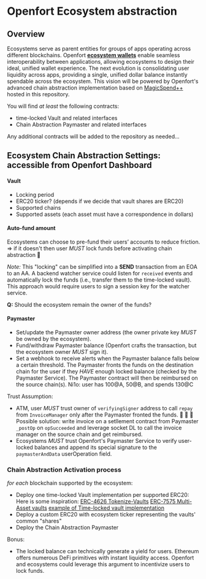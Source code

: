 # Openfort Ecosystem abstraction

## Overview
Ecosystems serve as parent entities for groups of apps operating across different blockchains. Openfort [**ecosystem wallets**](https://www.openfort.xyz/docs/guides/ecosystem) enable seamless interoperability between applications, allowing ecosystems to design their ideal, unified wallet experience. The next evolution is consolidating user liquidity across apps, providing a single, unified dollar balance instantly spendable across the ecosystem. This vision will be powered by Openfort's advanced chain abstraction implementation based on [MagicSpend++](https://ethresear.ch/t/magicspend-spend-now-debit-later/19678/9) hosted in this repository.

You will find *at least* the following contracts:
* time-locked Vault and related interfaces
* Chain Abstraction Paymaster and related interfaces

Any additional contracts will be added to the repository as needed...

## Ecosystem Chain Abstraction Settings: accessible from Openfort Dashboard

#### Vault
- Locking period
- ERC20 ticker? (depends if we decide that vault shares are ERC20)
- Supported chains
- Supported assets (each asset must have a correspondence in dollars)

#### Auto-fund amount
Ecosystems can choose to pre-fund their users’ accounts to reduce friction.
=> if it doesn't then user *MUST*  lock funds before activating chain abstraction 🚩

_Note:_ This "locking" can be simplified into a **SEND** transaction from an EOA to an AA. A backend watcher service could listen for `received` events and automatically lock the funds (i.e., transfer them to the time-locked vault). This approach would require users to sign a session key for the watcher service.

**Q:** Should the ecosystem remain the owner of the funds?

#### Paymaster
* Set/update the Paymaster owner address (the owner private key _MUST_ be owned by the ecosystem).
* Fund/withdraw Paymaster balance (Openfort crafts the transaction, but the ecosystem owner _MUST_ sign it).
* Set a webhook to receive alerts when the Paymaster balance falls below a certain threshold.
	The Paymaster fronts the funds on the destination chain for the user if they _HAVE_ enough locked balance (checked by the Paymaster Service). The Paymaster contract will then be reimbursed on the source chain(s). Ni1o: user has 100@A, 50@B, and spends 130@C

Trust Assumption:
* ATM, user *MUST* trust owner of `verifyingSigner` address to call `repay` from `InvoiceManager` only after the Paymaster fronted the funds. 🚩 🚩 🚩 
    Possible solution: write invoice on a setllement contract from Paymaster `_postOp` on `opSucceeded` and leverage socket DL to call the invoice manager on the source chain and get reimbursed.
* Ecosystems *MUST* trust Openfort's Paymaster Service to verify user-locked balances and append its special signature to the `paymasterAndData` userOperation field.


### Chain Abstraction Activation process

*for each* blockchain supported by the ecosystem:
* Deploy one time-locked Vault implementation per supported ERC20:
   Here is some inspiration:
    [ERC-4626 Tokenize-Vaults](https://eips.ethereum.org/EIPS/eip-4626)
    [ERC-7575 Multi-Asset vaults](https://eips.ethereum.org/EIPS/eip-7575)
    [example of Time-locked vault implementation](https://github.com/superical/time-lock-vault/tree/main)
* Deploy a custom ERC20 with ecosystem ticker representing the vaults' common "shares"
* Deploy the Chain Abstraction Paymaster


Bonus:
* The locked balance can technically generate a yield for users. Ethereum offers numerous DeFi primitives with instant liquidity access. Openfort and ecosystems could leverage this argument to incentivize users to lock funds.

